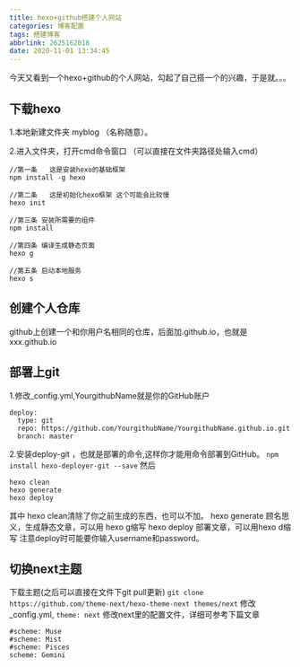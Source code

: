 ```yaml
---
title: hexo+github搭建个人网站
categories: 博客配置
tags: 搭建博客
abbrlink: 2625162018
date: 2020-11-01 13:34:45
---
```


今天又看到一个hexo+github的个人网站，勾起了自己搭一个的兴趣，于是就。。。

<!-- more -->

## 下载hexo

1.本地新建文件夹 myblog （名称随意）。

2.进入文件夹，打开cmd命令窗口 （可以直接在文件夹路径处输入cmd）


```
//第一条   这是安装hexo的基础框架
npm install -g hexo

//第二条   这是初始化hexo框架 这个可能会比较慢
hexo init

//第三条 安装所需要的组件
npm install

//第四条 编译生成静态页面
hexo g

//第五条 启动本地服务
hexo s
```

## 创建个人仓库

github上创建一个和你用户名相同的仓库，后面加.github.io，也就是 xxx.github.io

## 部署上git

1.修改_config.yml,YourgithubName就是你的GitHub账户
```
deploy:
  type: git
  repo: https://github.com/YourgithubName/YourgithubName.github.io.git
  branch: master
```
2.安装deploy-git ，也就是部署的命令,这样你才能用命令部署到GitHub。
`npm install hexo-deployer-git --save`
然后
```
hexo clean
hexo generate
hexo deploy
```
其中 hexo clean清除了你之前生成的东西，也可以不加。
hexo generate 顾名思义，生成静态文章，可以用 hexo g缩写
hexo deploy 部署文章，可以用hexo d缩写
注意deploy时可能要你输入username和password。

## 切换next主题

下载主题(之后可以直接在文件下git pull更新)
`git clone https://github.com/theme-next/hexo-theme-next themes/next`
修改_config.yml, `theme: next`
修改next里的配置文件，详细可参考下篇文章
```
#scheme: Muse
#scheme: Mist
#scheme: Pisces
scheme: Gemini
```

